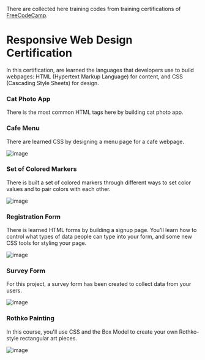 There are collected here training codes from training certifications of [FreeCodeCamp](https://freecodecamp.org/).

# **Responsive Web Design Certification**
In this certification, are learned the languages that developers use to build webpages: HTML (Hypertext Markup Language) for content, and CSS (Cascading Style Sheets) for design.

### **Cat Photo App**
There is the most common HTML tags here by building cat photo app.

### **Cafe Menu**
There are learned CSS by designing a menu page for a cafe webpage.

![image](https://github.com/Raccoon-band/FreeCodeCamp/assets/121566462/13052710-aba6-4057-9f6f-73ba4fb7c36d)

### **Set of Colored Markers**
There is built a set of colored markers through different ways to set color values and to pair colors with each other.

![image](https://github.com/Raccoon-band/FreeCodeCamp/assets/121566462/2322f814-4bbf-49f4-8e7c-18a0a315cc15)

### **Registration Form**
There is learned HTML forms by building a signup page. You'll learn how to control what types of data people can type into your form, and some new CSS tools for styling your page.

![image](https://github.com/Raccoon-band/FreeCodeCamp/assets/121566462/97c03917-30f6-4685-b97e-67a699902b12)

### **Survey Form**
For this project, a survey form has been created to collect data from your users.

![image](https://github.com/Raccoon-band/FreeCodeCamp/assets/121566462/29c22c17-8acd-4db5-a1fe-8f51e3d428ab)

### **Rothko Painting**
In this course, you'll use CSS and the Box Model to create your own Rothko-style rectangular art pieces.

![image](https://github.com/Raccoon-band/FreeCodeCamp/assets/121566462/b47680ec-9f98-4998-8dce-5c27a1f05f62)

